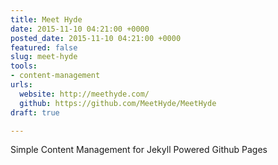 ```yaml
---
title: Meet Hyde
date: 2015-11-10 04:21:00 +0000
posted_date: 2015-11-10 04:21:00 +0000
featured: false
slug: meet-hyde
tools:
- content-management
urls:
  website: http://meethyde.com/
  github: https://github.com/MeetHyde/MeetHyde
draft: true

---
```

Simple Content Management for Jekyll Powered Github Pages




